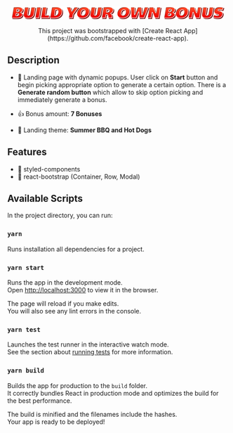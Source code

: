 <p align="center">
  <img src="./delete-it.png" />
</p>

<p align="center">
This project was bootstrapped with [Create React App]
<br/>
(https://github.com/facebook/create-react-app).
</p>


## Description

- :pushpin: Landing page with dynamic popups. User click on **Start** button and begin picking appropriate option to generate a certain option. There is a **Generate random button** which allow to skip option picking and immediately generate a bonus.

- :+1: Bonus amount: **7 Bonuses**

- :sunflower: Landing theme: **Summer BBQ and Hot Dogs**

## Features

- :nail_care: styled-components
- :diamond_shape_with_a_dot_inside: react-bootstrap (Container, Row, Modal)
 
## Available Scripts

In the project directory, you can run:

### `yarn`

Runs installation all dependencies for a project.

### `yarn start`

Runs the app in the development mode.<br>
Open [http://localhost:3000](http://localhost:3000) to view it in the browser.

The page will reload if you make edits.<br>
You will also see any lint errors in the console.

### `yarn test`

Launches the test runner in the interactive watch mode.<br>
See the section about [running tests](https://facebook.github.io/create-react-app/docs/running-tests) for more information.

### `yarn build`

Builds the app for production to the `build` folder.<br>
It correctly bundles React in production mode and optimizes the build for the best performance.

The build is minified and the filenames include the hashes.<br>
Your app is ready to be deployed!

